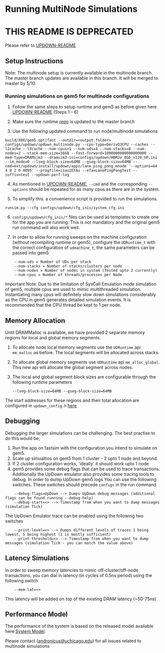 # Running MultiNode Simulations

# THIS README IS DEPRECATED

Please refer to [UPDOWN-README](UPDOWN-README.md)

## Setup Instructions
Note: The multinode setup is currently available in the multinode branch. The master branch updates are available in this branch. It will be merged to master by 5/10. 

### Running simulations on gem5 for multinode configurations

1. Follow the same steps to setup runtime and gem5 as before given here [UPDOWN-README](UPDOWN-README.md) (Steps 1 - 6)

2. Make sure the runtime [repo](ext/updown) is updated to the master branch 

3. Use the following updated command to run node/multinode simulations

```
build/X86/gem5.opt|fast --outdir=<output_folder> configs/updown/updown_multinode.py --cpu-type=DerivO3CPU --caches --l2cache --l3cache --num-cpus=1 --num-uds=4 --num-stacks=8 --num-nodes=2 --stack-mem-size=16GB --fast-forward=1000000000000000000 --mem-type=DRAMsim3 --dramsim3-ini=configs/updown/HBM2e_8Gb_x128_UP.ini --lm_mode=0 --lseg-block-size=64MB --gseg-block-size=64MB --cmd=ext/updown/install/updown/apps/lane_ping_pong_mnode '--options=64 4 8 2 0 4095' --progfile=isav2EFAs --efa=LanePingPongTest --suffix=test --updown-perf-log
```

4. As mentioned in [UPDOWN-README](UPDOWN-README.md), ``--cmd`` and the corresponding ``--options`` should be repeated for as many cpus as there are in the system.

5. To simplify this. a convenience script is provided to run the simulations.

```
runsim.py --cfg configs/updown/cfg_inis/system_cfg.ini
```
6. ``configs/updown/cfg_inis/*`` files can be used as templates to create one for the app you are running. This is not mandatory and the original gem5 run command will also work well. 


7. In order to allow for running sweeps on the machine configuration (without recompiling runtime or gem5), configure the ``UDRuntime_t`` with the correct configuration of ``udmachine_t``, the same parameters can be passed into gem5 
```
    --num-uds = Number of UDs per stack
    --num-stacks = Number of stacks/clusters per node
    --num-nodes = Number of nodes in system (Tested upto 2 currently)
    --num-cpus = Number of threads/processes per Node
```

Important Note: Due to the limitation of SysCall Emulation mode simulation of gem5, multiple cpus are used to mimic multithreaded simulation. Instantiating many cpus will definitely slow down simulations considerably as the CPU in gem5 generates detailed simulation events. It is recommended that the CPU thread be kept to 1 per node.


## Memory Allocation
Until DRAMMalloc is available, we have provided 2 separate memory regions for local and global memory segments. 

1. To allocate node local memory segments use the ``UDRuntime`` api ``mm_malloc`` as before. The local segments will be allocated across stacks. 

2. To allocate global memory segments use ``UDRuntime`` api ``mm_alloc_global``. This new api will allocate the global segment across nodes. 

3. The local and global segment block sizes are configurable through the following runtime parameters 
    ```
    --lseg-block-size=64MB --gseg-block-size=64MB
    ```

The start addresses for these regions and their total allocation are configured in ``updown_config.h`` [here](ext/updown/runtime/include/updown_config.h)


## Debugging
Debugging the larger simulations can be challenging. The best practise to do this would be,
1. Run the app on fastsim with the configuration you intend to simulate on gem5. 
2. Scale up simualtios on gem5 from 1 cluster - 2 upto 1 node and beyond. 
3. If 2 cluster configuration works, 'ideally' it should work upto 1 node 
4. gem5 provides some debug flags that can be used to trace transactions. Additionally the UpDown emulator also provides some tracing tools to debug. In order to dump UpDown gem5 logs You can use the following switches. These switches should precede ``configs`` in the run command
```
    --debug-flags=UpDown --> Dumps UpDown debug messages (additional flags can be found running --debug-help)
    --debug-start=<> --> Timestamp from when you want to dump messages (simulation Tick)
```
The UpDown Emulator trace can be enabled using the following two switches
```
    --print-level=<> --> Dumps different levels of traces 1 being lowest, 5 being highest (1 is mostly sufficient)
    --print-threshold=<> --> Timestamp from when you want to dump messages (simulation Tick - you can match the value above)
```

## Latency Simulations
In order to sweep memory latencies to mimic off-cluster/off-node transactions, you can dial in latency (in cycles of 0.5ns period) using the following switch 
```
    --mem-lat=<>
```
This latency will be added on top of the existing DRAM latency (~50-75ns)


## Performance Model 

The performance of the system is based on the released model available here [System Model](https://docs.google.com/spreadsheets/d/1cGTkvzw3csEjzs4teaecmLm9XJpErG95/edit?usp=share_link&ouid=102997537627254077376&rtpof=true&sd=true). 


Please contact (andronicus@uchicago.edu) for all issues related to multinode simulations
